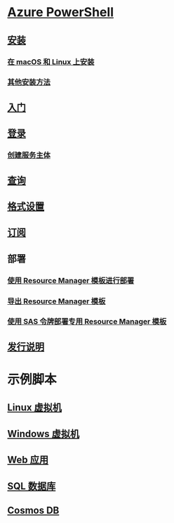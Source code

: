 # [Azure PowerShell](overview.md)

## [安装](install-azurerm-ps.md)
### [在 macOS 和 Linux 上安装](install-azurermps-maclinux.md)
### [其他安装方法](other-install.md)

## [入门](get-started-azureps.md)
## [登录](authenticate-azureps.md)
### [创建服务主体](create-azure-service-principal-azureps.md)

## [查询](queries-azureps.md)
## [格式设置](formatting-output.md)
## [订阅](manage-subscriptions-azureps.md)

## 部署
### [使用 Resource Manager 模板进行部署](https://docs.microsoft.com/azure/azure-resource-manager/resource-group-template-deploy)
### [导出 Resource Manager 模板](https://docs.microsoft.com/azure/azure-resource-manager/resource-manager-export-template-powershell)
### [使用 SAS 令牌部署专用 Resource Manager 模板](https://docs.microsoft.com/azure/azure-resource-manager/resource-manager-powershell-sas-token)

## [发行说明](release-notes-azureps.md)

# 示例脚本
## [Linux 虚拟机](https://docs.microsoft.com/azure/virtual-machines/linux/powershell-samples?toc=%2fpowershell%2fmodule%2ftoc.json)
## [Windows 虚拟机](https://docs.microsoft.com/azure/virtual-machines/windows/powershell-samples?toc=%2fpowershell%2fmodule%2ftoc.json)
## [Web 应用](https://docs.microsoft.com/azure/app-service-web/app-service-powershell-samples?toc=%2fpowershell%2fmodule%2ftoc.json)
## [SQL 数据库](https://docs.microsoft.com/azure/sql-database/sql-database-powershell-samples?toc=%2fpowershell%2fmodule%2ftoc.json)
## [Cosmos DB](https://docs.microsoft.com/azure/cosmos-db/powershell-samples?toc=%2fpowershell%2fmodules%2ftoc.json)
